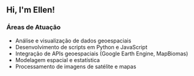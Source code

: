 ## Hi, I'm Ellen!

### Áreas de Atuação
- Análise e visualização de dados geoespaciais
- Desenvolvimento de scripts em Python e JavaScript
- Integração de APIs geoespaciais (Google Earth Engine, MapBiomas)
- Modelagem espacial e estatística
- Processamento de imagens de satélite e mapas




